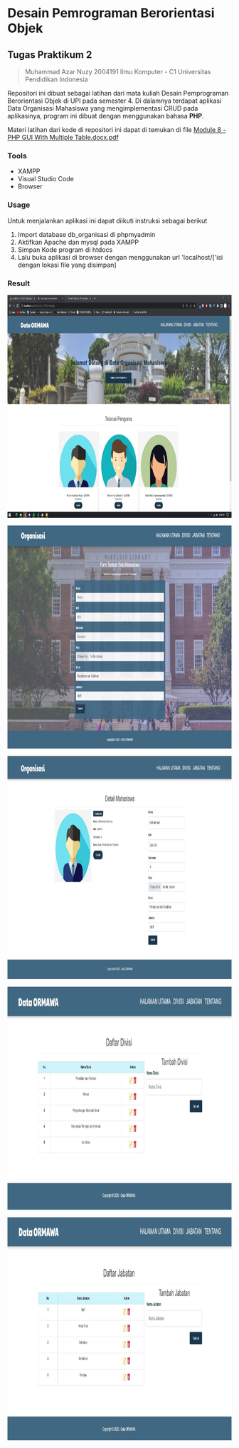 # Desain Pemrograman Berorientasi Objek

## Tugas Praktikum 2
> Muhammad Azar Nuzy 
> 2004191
> Ilmu Komputer - C1
> Universitas Pendidikan Indonesia

Repositori ini dibuat sebagai latihan dari mata kuliah Desain Pemprograman Berorientasi Objek di UPI pada semester 4. Di dalamnya terdapat aplikasi Data Organisasi Mahasiswa yang mengimplementasi CRUD pada aplikasinya, program ini dibuat dengan menggunakan bahasa **PHP**.

Materi latihan dari kode di repositori ini dapat di temukan di file  [Module 8 - PHP GUI With Multiple Table.docx.pdf](https://github.com/azarnuzy/TP2DPBO2022.git)

### Tools
- XAMPP
- Visual Studio Code
- Browser

### Usage

Untuk menjalankan aplikasi ini dapat diikuti instruksi sebagai berikut
1. Import database db_organisasi di phpmyadmin
2. Aktifkan Apache dan mysql pada XAMPP
3. Simpan Kode program di htdocs 
4. Lalu buka aplikasi di browser dengan menggunakan url 'localhost/['isi dengan lokasi file yang disimpan]

### Result
<p align="center">
    <img src="https://github.com/azarnuzy/TP2DPBO2022/blob/master/screenshoot/home.jpg" style="height:500px;">
</p>
<p align="center">
    <img src="https://github.com/azarnuzy/TP2DPBO2022/blob/master/screenshoot/addData.jpg" style="height:500px;">
</p>
<p align="center">
    <img src="https://github.com/azarnuzy/TP2DPBO2022/blob/master/screenshoot/updateData.jpg" style="height:500px;">
</p>
<p align="center">
    <img src="https://github.com/azarnuzy/TP2DPBO2022/blob/master/screenshoot/divisi.jpg" style="height:500px;">
</p>
<p align="center">
    <img src="https://github.com/azarnuzy/TP2DPBO2022/blob/master/screenshoot/jabatan.jpg" style="height:500px;">
</p>